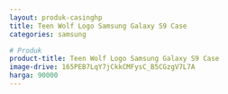 ```yaml
---
layout: produk-casinghp
title: Teen Wolf Logo Samsung Galaxy S9 Case
categories: samsung

# Produk
product-title: Teen Wolf Logo Samsung Galaxy S9 Case
image-drive: 165PEB7LqY7jCkkCMFysC_B5CGzgV7L7A
harga: 90000
---
```

